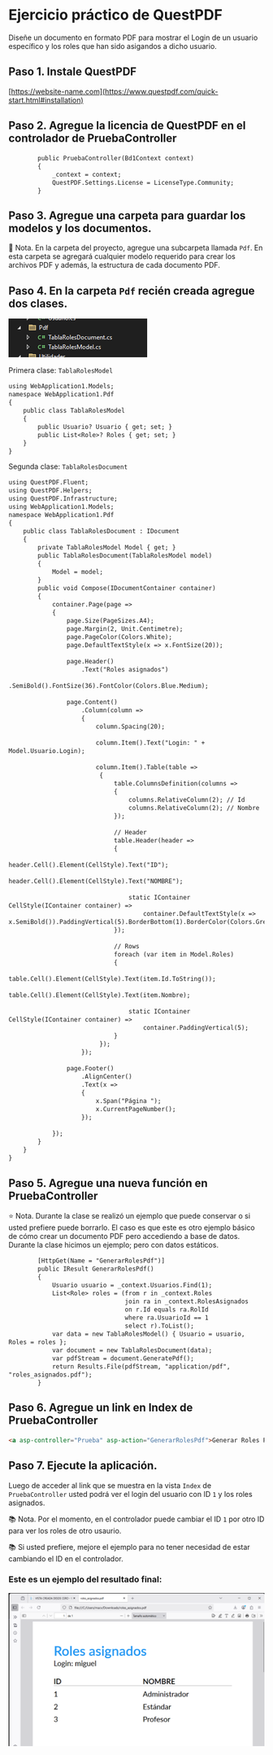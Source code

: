 # Ejercicio práctico de QuestPDF

Diseñe un documento en formato PDF para mostrar el Login de un usuario específico y los roles que han sido asigandos a dicho usuario.

## Paso 1. Instale QuestPDF
[https://website-name.com](https://www.questpdf.com/quick-start.html#installation)  

## Paso 2. Agregue la licencia de QuestPDF en el controlador de PruebaController
```chsarp
        public PruebaController(Bd1Context context)
        {
            _context = context;
            QuestPDF.Settings.License = LicenseType.Community;
        }
```
## Paso 3. Agregue una carpeta para guardar los modelos y los documentos.

:green_book: Nota. En la carpeta del proyecto, agregue una subcarpeta llamada `Pdf`. En esta carpeta se agregará cualquier modelo requerido para crear los archivos PDF y además, la estructura de cada documento PDF.

## Paso 4. En la carpeta `Pdf` recién creada agregue dos clases.  

![image](./img/carpeta_pdf.png)  

Primera clase: `TablaRolesModel` 

```chsarp
using WebApplication1.Models;
namespace WebApplication1.Pdf
{
    public class TablaRolesModel
    {
        public Usuario? Usuario { get; set; }
        public List<Role>? Roles { get; set; }
    }
}
```

Segunda clase: `TablaRolesDocument`  

```chsarp
using QuestPDF.Fluent;
using QuestPDF.Helpers;
using QuestPDF.Infrastructure;
using WebApplication1.Models;
namespace WebApplication1.Pdf
{
    public class TablaRolesDocument : IDocument
    {
        private TablaRolesModel Model { get; }
        public TablaRolesDocument(TablaRolesModel model)
        {
            Model = model;
        }
        public void Compose(IDocumentContainer container)
        {
            container.Page(page =>
            {
                page.Size(PageSizes.A4);
                page.Margin(2, Unit.Centimetre);
                page.PageColor(Colors.White);
                page.DefaultTextStyle(x => x.FontSize(20));

                page.Header()
                    .Text("Roles asignados")
                    .SemiBold().FontSize(36).FontColor(Colors.Blue.Medium);

                page.Content()
                    .Column(column =>
                    {
                        column.Spacing(20);

                        column.Item().Text("Login: " + Model.Usuario.Login);

                        column.Item().Table(table =>
                         {
                             table.ColumnsDefinition(columns =>
                             {
                                 columns.RelativeColumn(2); // Id
                                 columns.RelativeColumn(2); // Nombre
                             });

                             // Header
                             table.Header(header =>
                             {
                                 header.Cell().Element(CellStyle).Text("ID");
                                 header.Cell().Element(CellStyle).Text("NOMBRE");

                                 static IContainer CellStyle(IContainer container) =>
                                     container.DefaultTextStyle(x => x.SemiBold()).PaddingVertical(5).BorderBottom(1).BorderColor(Colors.Grey.Medium);
                             });

                             // Rows
                             foreach (var item in Model.Roles)
                             {
                                 table.Cell().Element(CellStyle).Text(item.Id.ToString());
                                 table.Cell().Element(CellStyle).Text(item.Nombre);

                                 static IContainer CellStyle(IContainer container) =>
                                     container.PaddingVertical(5);
                             }
                         });
                    });

                page.Footer()
                    .AlignCenter()
                    .Text(x =>
                    {
                        x.Span("Página ");
                        x.CurrentPageNumber();
                    });

            });
        }
    }
}
```

## Paso 5. Agregue una nueva función en PruebaController

:star: Nota. Durante la clase se realizó un ejemplo que puede conservar o si usted prefiere puede borrarlo. El caso es que este es otro ejemplo básico de cómo crear un documento PDF pero accediendo a base de datos. Durante la clase hicimos un ejemplo; pero con datos estáticos.  

```chsarp
        [HttpGet(Name = "GenerarRolesPdf")]
        public IResult GenerarRolesPdf()
        {
            Usuario usuario = _context.Usuarios.Find(1);
            List<Role> roles = (from r in _context.Roles
                                join ra in _context.RolesAsignados
                                on r.Id equals ra.RolId
                                where ra.UsuarioId == 1
                                select r).ToList();
            var data = new TablaRolesModel() { Usuario = usuario, Roles = roles };
            var document = new TablaRolesDocument(data);
            var pdfStream = document.GeneratePdf();
            return Results.File(pdfStream, "application/pdf", "roles_asignados.pdf");
        }
```

## Paso 6. Agregue un link en Index de PruebaController

```html
<a asp-controller="Prueba" asp-action="GenerarRolesPdf">Generar Roles PDF</a>
```

## Paso 7. Ejecute la aplicación.

Luego de acceder al link que se muestra en la vista `Index` de `PruebaController` usted podrá ver el login del usuario con ID `1` y los roles asignados.

:books: Nota. Por el momento, en el controlador puede cambiar el ID `1` por otro ID para ver los roles de otro usaurio.

:books: Si usted prefiere, mejore el ejemplo para no tener necesidad de estar cambiando el ID en el controlador.  

### Este es un ejemplo del resultado final:  

![image](./img/roles_asignados.png)  

